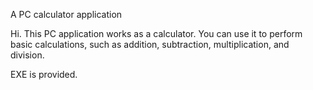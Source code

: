 A PC calculator application

Hi. This PC application works as a calculator. You can use it to perform basic calculations, such as addition, subtraction, multiplication, and division.

EXE is provided.
